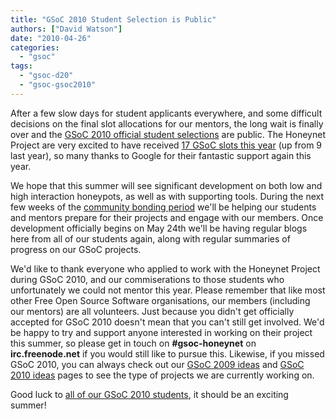 ```yaml
---
title: "GSoC 2010 Student Selection is Public"
authors: ["David Watson"]
date: "2010-04-26"
categories: 
  - "gsoc"
tags: 
  - "gsoc-d20"
  - "gsoc-gsoc2010"
---
```


After a few slow days for student applicants everywhere, and some difficult decisions on the final slot allocations for our mentors, the long wait is finally over and the [GSoC 2010 official student selections](http://socghop.appspot.com/gsoc/program/list_projects/google/gsoc2010) are public. The Honeynet Project are very excited to have received [17 GSoC slots this year](http://socghop.appspot.com/gsoc/org/home/google/gsoc2010/honeynet) (up from 9 last year), so many thanks to Google for their fantastic support again this year.  
  
We hope that this summer will see significant development on both low and high interaction honeypots, as well as with supporting tools. During the next few weeks of the [community bonding period](http://socghop.appspot.com/document/show/gsoc_program/google/gsoc2010/timeline) we'll be helping our students and mentors prepare for their projects and engage with our members. Once development officially begins on May 24th we'll be having regular blogs here from all of our students again, along with regular summaries of progress on our GSoC projects.  
  
We'd like to thank everyone who applied to work with the Honeynet Project during GSoC 2010, and our commiserations to those students who unfortunately we could not mentor this year. Please remember that like most other Free Open Source Software organisations, our members (including our mentors) are all volunteers. Just because you didn't get officially accepted for GSoC 2010 doesn't mean that you can't still get involved. We'd be happy to try and support anyone interested in working on their project this summer, so please get in touch on **#gsoc-honeynet** on **irc.freenode.net** if you would still like to pursue this. Likewise, if you missed GSoC 2010, you can always check out our [GSoC 2009 ideas](/gsoc2009/ideas) and [GSoC 2010 ideas](/gsoc/ideas) pages to see the type of projects we are currently working on.  
  
Good luck to [all of our GSoC 2010 students](http://socghop.appspot.com/gsoc/org/home/google/gsoc2010/honeynet), it should be an exciting summer!
